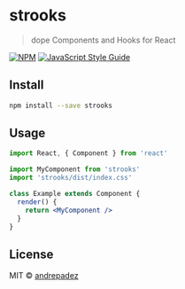 # strooks

> dope Components and Hooks for React

[![NPM](https://img.shields.io/npm/v/strooks.svg)](https://www.npmjs.com/package/strooks) [![JavaScript Style Guide](https://img.shields.io/badge/code_style-standard-brightgreen.svg)](https://standardjs.com)

## Install

```bash
npm install --save strooks
```

## Usage

```jsx
import React, { Component } from 'react'

import MyComponent from 'strooks'
import 'strooks/dist/index.css'

class Example extends Component {
  render() {
    return <MyComponent />
  }
}
```

## License

MIT © [andrepadez](https://github.com/andrepadez)
